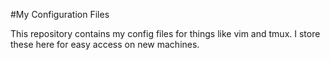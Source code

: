 #My Configuration Files

This repository contains my config files for things like vim and tmux. I store
these here for easy access on new machines.

